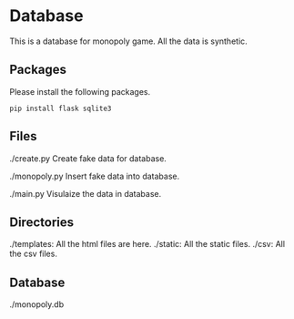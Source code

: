 # Database
This is a database for monopoly game. All the data is synthetic.

## Packages
Please install the following packages.

    pip install flask sqlite3

## Files
  ./create.py
  Create fake data for database.
  
  ./monopoly.py
  Insert fake data into database.
  
  ./main.py
  Visulaize the data in database.

## Directories
  ./templates: All the html files are here.
  ./static: All the static files.
  ./csv: All the csv files.

## Database
  ./monopoly.db
